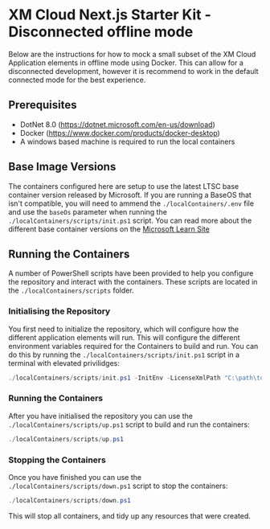 # XM Cloud Next.js Starter Kit - Disconnected offline mode
Below are the instructions for how to mock a small subset of the XM Cloud Application elements in offline mode using Docker. This can allow for a disconnected development, however it is recommend to work in the default connected mode for the best experience.

## Prerequisites
- DotNet 8.0 (https://dotnet.microsoft.com/en-us/download)
- Docker (https://www.docker.com/products/docker-desktop)
- A windows based machine is required to run the local containers

## Base Image Versions  
The containers configured here are setup to use the latest LTSC base container version released by Microsoft. If you are running a BaseOS that isn't compatible, you will need to ammend the `./localContainers/.env` file and use the `baseOs` parameter when running the `./localContainers/scripts/init.ps1` script. You can read more about the different base container versions on the [Microsoft Learn Site](https://learn.microsoft.com/en-us/virtualization/windowscontainers/deploy-containers/version-compatibility?tabs=windows-server-2022%2Cwindows-11)

## Running the Containers
A number of PowerShell scripts have been provided to help you configure the repository and interact with the containers. These scripts are located in the `./localContainers/scripts` folder.

### Initialising the Repository
You first need to initialize the repository, which will configure how the different application elements will run. This will configure the different environment variables required for the Containers to build and run. You can do this by running the `./localContainers/scripts/init.ps1` script in a terminal with elevated privilidges:

```ps1
./localContainers/scripts/init.ps1 -InitEnv -LicenseXmlPath "C:\path\to\license.xml" -AdminPassword "DesiredAdminPassword"
```

### Running the Containers
After you have initialised the repository you can use the `./localContainers/scripts/up.ps1` script to build and run the containers:

```ps1
./localContainers/scripts/up.ps1
```

### Stopping the Containers
Once you have finished you can use the `./localContainers/scripts/down.ps1` script to stop the containers:

```ps1
./localContainers/scripts/down.ps1
```

This will stop all containers, and tidy up any resources that were created.